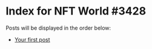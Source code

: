 # Index for NFT World #3428
Posts will be displayed in the order below:

- [Your first post](./001-first.md)

